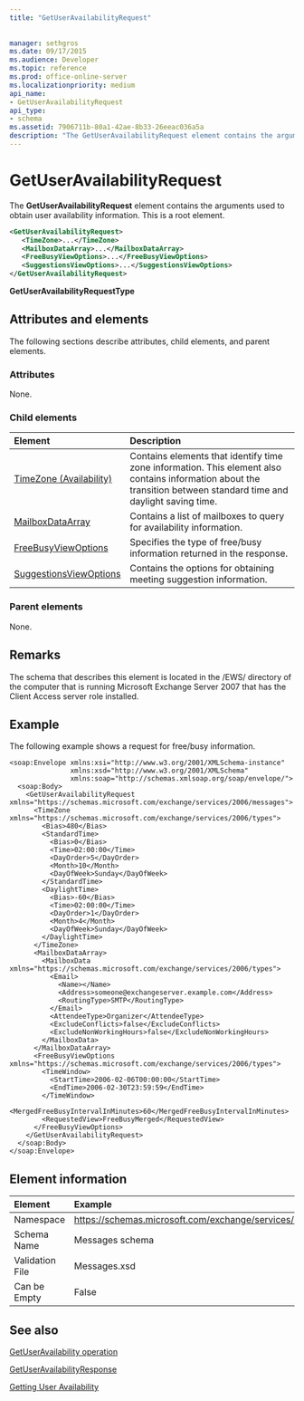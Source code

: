 ```yaml
---
title: "GetUserAvailabilityRequest"
 
 
manager: sethgros
ms.date: 09/17/2015
ms.audience: Developer
ms.topic: reference
ms.prod: office-online-server
ms.localizationpriority: medium
api_name:
- GetUserAvailabilityRequest
api_type:
- schema
ms.assetid: 7906711b-80a1-42ae-8b33-26eeac036a5a
description: "The GetUserAvailabilityRequest element contains the arguments used to obtain user availability information. This is a root element."
---
```


# GetUserAvailabilityRequest

The **GetUserAvailabilityRequest** element contains the arguments used to obtain user availability information. This is a root element. 
  
```xml
<GetUserAvailabilityRequest>
   <TimeZone>...</TimeZone>
   <MailboxDataArray>...</MailboxDataArray>
   <FreeBusyViewOptions>...</FreeBusyViewOptions>
   <SuggestionsViewOptions>...</SuggestionsViewOptions>
</GetUserAvailabilityRequest>
```

 **GetUserAvailabilityRequestType**
## Attributes and elements

The following sections describe attributes, child elements, and parent elements.
  
### Attributes

None.
  
### Child elements

|**Element**|**Description**|
|:-----|:-----|
|[TimeZone (Availability)](timezone-availability.md) <br/> |Contains elements that identify time zone information. This element also contains information about the transition between standard time and daylight saving time.  <br/> |
|[MailboxDataArray](mailboxdataarray.md) <br/> |Contains a list of mailboxes to query for availability information.  <br/> |
|[FreeBusyViewOptions](freebusyviewoptions.md) <br/> |Specifies the type of free/busy information returned in the response.  <br/> |
|[SuggestionsViewOptions](suggestionsviewoptions.md) <br/> |Contains the options for obtaining meeting suggestion information.  <br/> |
   
### Parent elements

None.
  
## Remarks

The schema that describes this element is located in the /EWS/ directory of the computer that is running Microsoft Exchange Server 2007 that has the Client Access server role installed.
  
## Example

The following example shows a request for free/busy information.
  
```
<soap:Envelope xmlns:xsi="http://www.w3.org/2001/XMLSchema-instance" 
               xmlns:xsd="http://www.w3.org/2001/XMLSchema" 
               xmlns:soap="http://schemas.xmlsoap.org/soap/envelope/">
  <soap:Body>
    <GetUserAvailabilityRequest xmlns="https://schemas.microsoft.com/exchange/services/2006/messages">
      <TimeZone xmlns="https://schemas.microsoft.com/exchange/services/2006/types">
        <Bias>480</Bias>
        <StandardTime>
          <Bias>0</Bias>
          <Time>02:00:00</Time>
          <DayOrder>5</DayOrder>
          <Month>10</Month>
          <DayOfWeek>Sunday</DayOfWeek>
        </StandardTime>
        <DaylightTime>
          <Bias>-60</Bias>
          <Time>02:00:00</Time>
          <DayOrder>1</DayOrder>
          <Month>4</Month>
          <DayOfWeek>Sunday</DayOfWeek>
        </DaylightTime>
      </TimeZone>
      <MailboxDataArray>
        <MailboxData xmlns="https://schemas.microsoft.com/exchange/services/2006/types">
          <Email>
            <Name></Name>
            <Address>someone@exchangeserver.example.com</Address>
            <RoutingType>SMTP</RoutingType>
          </Email>
          <AttendeeType>Organizer</AttendeeType>
          <ExcludeConflicts>false</ExcludeConflicts>
          <ExcludeNonWorkingHours>false</ExcludeNonWorkingHours>
        </MailboxData>
      </MailboxDataArray>
      <FreeBusyViewOptions xmlns="https://schemas.microsoft.com/exchange/services/2006/types">
        <TimeWindow>
          <StartTime>2006-02-06T00:00:00</StartTime>
          <EndTime>2006-02-30T23:59:59</EndTime>
        </TimeWindow>
        <MergedFreeBusyIntervalInMinutes>60</MergedFreeBusyIntervalInMinutes>
        <RequestedView>FreeBusyMerged</RequestedView>
      </FreeBusyViewOptions>
    </GetUserAvailabilityRequest>
  </soap:Body>
</soap:Envelope>
```

## Element information

| Element | Example |
|:-----|:-----|
|Namespace  <br/> |https://schemas.microsoft.com/exchange/services/2006/messages  <br/> |
|Schema Name  <br/> |Messages schema  <br/> |
|Validation File  <br/> |Messages.xsd  <br/> |
|Can be Empty  <br/> |False  <br/> |
   
## See also



[GetUserAvailability operation](getuseravailability-operation.md)
  
[GetUserAvailabilityResponse](getuseravailabilityresponse.md)


[Getting User Availability](https://msdn.microsoft.com/library/d4133fcb-9b0f-4e6b-aadf-a389da83516a%28Office.15%29.aspx)

